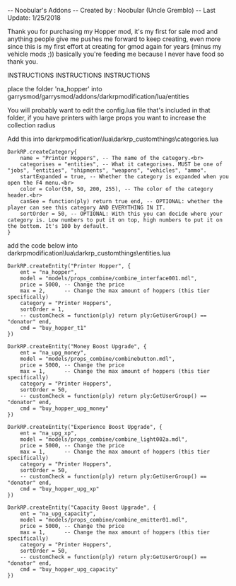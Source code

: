 -- Noobular's Addons
-- Created by : Noobular (Uncle Gremblo)
-- Last Update: 1/25/2018

Thank you for purchasing my Hopper mod, it's my first for sale mod and anything people give me pushes me forward to keep creating, 
even more since this is my first effort at creating for gmod again for years (minus my vehicle mods ;)) 
basically you're feeding me because I never have food so thank you.


INSTRUCTIONS
INSTRUCTIONS
INSTRUCTIONS

place the folder 'na_hopper' into garrysmod/garrysmod/addons/darkrpmodification/lua/entities

You will probably want to edit the config.lua file that's included in that folder, if you have printers with large props you want to increase the collection radius



Add this into darkrpmodification\lua\darkrp_customthings\categories.lua


    DarkRP.createCategory{ 
        name = "Printer Hoppers", -- The name of the category.<br>
        categorises = "entities", -- What it categorises. MUST be one of "jobs", "entities", "shipments", "weapons", "vehicles", "ammo".
        startExpanded = true, -- Whether the category is expanded when you open the F4 menu.<br>
        color = Color(50, 50, 200, 255), -- The color of the category header.<br>
        canSee = function(ply) return true end, -- OPTIONAL: whether the player can see this category AND EVERYTHING IN IT.
        sortOrder = 50, -- OPTIONAL: With this you can decide where your category is. Low numbers to put it on top, high numbers to put it on the bottom. It's 100 by default.
    }





add the code below into darkrpmodification\lua\darkrp_customthings\entities.lua

    DarkRP.createEntity("Printer Hopper", {
        ent = "na_hopper",
        model = "models/props_combine/combine_interface001.mdl",
        price = 5000, -- Change the price
        max = 2,      -- Change the max amount of hoppers (this tier specifically)
        category = "Printer Hoppers",
        sortOrder = 1,
        -- customCheck = function(ply) return ply:GetUserGroup() == "donator" end,
        cmd = "buy_hopper_t1"
    })

    DarkRP.createEntity("Money Boost Upgrade", {
        ent = "na_upg_money",
        model = "models/props_combine/combinebutton.mdl",
        price = 5000, -- Change the price
        max = 1,      -- Change the max amount of hoppers (this tier specifically)
        category = "Printer Hoppers",
        sortOrder = 50,
        -- customCheck = function(ply) return ply:GetUserGroup() == "donator" end,
        cmd = "buy_hopper_upg_money"
    })

    DarkRP.createEntity("Experience Boost Upgrade", {
        ent = "na_upg_xp",
        model = "models/props_combine/combine_light002a.mdl",
        price = 5000, -- Change the price
        max = 1,      -- Change the max amount of hoppers (this tier specifically)
        category = "Printer Hoppers",
        sortOrder = 50,
        -- customCheck = function(ply) return ply:GetUserGroup() == "donator" end,
        cmd = "buy_hopper_upg_xp"
    })

    DarkRP.createEntity("Capacity Boost Upgrade", {
        ent = "na_upg_capacity",
        model = "models/props_combine/combine_emitter01.mdl",
        price = 5000, -- Change the price
        max = 1,      -- Change the max amount of hoppers (this tier specifically)
        category = "Printer Hoppers",
        sortOrder = 50,
        -- customCheck = function(ply) return ply:GetUserGroup() == "donator" end,
        cmd = "buy_hopper_upg_capacity"
    })
